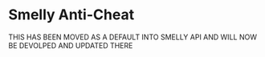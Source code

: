 # Smelly Anti-Cheat

THIS HAS BEEN MOVED AS A DEFAULT INTO SMELLY API AND WILL NOW BE DEVOLPED AND UPDATED THERE
